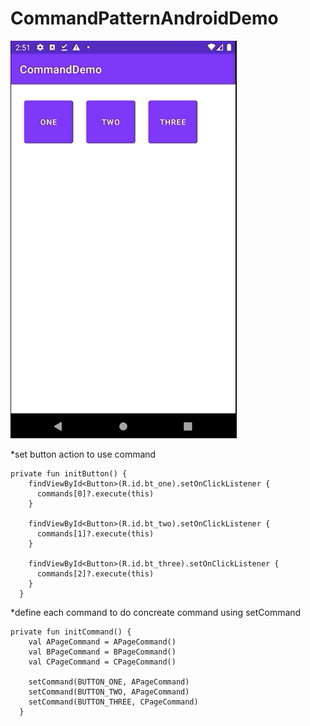 # CommandPatternAndroidDemo

![](command_android.gif)

*set button action to use command 
```
private fun initButton() {
    findViewById<Button>(R.id.bt_one).setOnClickListener {
      commands[0]?.execute(this)
    }

    findViewById<Button>(R.id.bt_two).setOnClickListener {
      commands[1]?.execute(this)
    }

    findViewById<Button>(R.id.bt_three).setOnClickListener {
      commands[2]?.execute(this)
    }
  }
```

*define each command to do concreate command using setCommand
```
private fun initCommand() {
    val APageCommand = APageCommand()
    val BPageCommand = BPageCommand()
    val CPageCommand = CPageCommand()

    setCommand(BUTTON_ONE, APageCommand)
    setCommand(BUTTON_TWO, APageCommand)
    setCommand(BUTTON_THREE, CPageCommand)
  }
```

